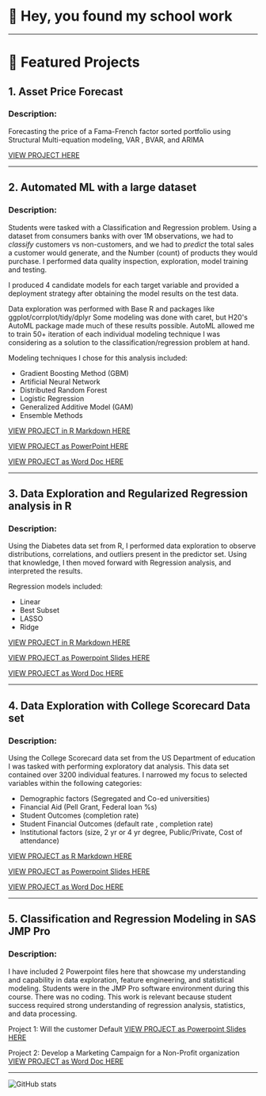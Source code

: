# 👋 Hey, you found my school work
---

# 📂 Featured Projects

## 1. Asset Price Forecast
### **Description:**  
Forecasting the price of a Fama-French factor sorted portfolio using Structural Multi-equation modeling, VAR , BVAR, and ARIMA  


[VIEW PROJECT HERE](https://github.com/yourusername/FamaFrenchExplorer)

---
## 2. Automated ML with a large dataset
### **Description:**  
Students were tasked with a Classification and Regression problem.
Using a dataset from consumers banks with over 1M observations, we had to *classify* customers vs non-customers, and we had to *predict* the total sales a customer would generate, and the Number (count) of products they would purchase. I performed data quality inspection, exploration, model training and testing.

I produced 4 candidate models for each target variable and provided a deployment strategy after obtaining the model results on the test data.

Data exploration was performed with Base R and packages like ggplot/corrplot/tidy/dplyr
Some modeling was done with caret, but H20's AutoML package made much of these results possible.
AutoML allowed me to train 50+ iteration of each individual modeling technique I was considering as a solution to the classification/regression problem at hand.

Modeling techniques I chose for this analysis included:
  - Gradient Boosting Method (GBM)
  - Artificial Neural Network
  - Distributed Random Forest
  - Logistic Regression
  - Generalized Additive Model (GAM)
  - Ensemble Methods
    
[VIEW PROJECT in R Markdown HERE](https://afrohner.github.io/MSQE_25/ECON_562_FINALPROJ_mod_AF_vFinal.html)

[VIEW PROJECT as PowerPoint HERE](https://afrohner.github.io/MSQE_25/ECON_562_Final_AF_pptx.pdf)

[VIEW PROJECT as Word Doc HERE](https://afrohner.github.io/MSQE_25/ECON_562_FINAL_PROJ_REPORT_AF_VFinal.pdf)

---

## 3. Data Exploration and Regularized Regression analysis in R
### **Description:**  
Using the Diabetes data set from R, I performed data exploration to observe distributions, correlations, and outliers present in the predictor set.
Using that knowledge, I then moved forward with Regression analysis, and interpreted the results.

Regression models included:
- Linear
- Best Subset
- LASSO
- Ridge

[VIEW PROJECT in R Markdown HERE](https://afrohner.github.io/MSQE_25/ECON-562-PROJ2-AF.html)

[VIEW PROJECT as Powerpoint Slides HERE](https://afrohner.github.io/MSQE_25/ECON_562_Project2_AF_PDFversion.pdf)

[VIEW PROJECT as Word Doc HERE](https://afrohner.github.io/MSQE_25/ECON_562_PROJ_2_REPORT_AF_pdf.pdf)

---

## 4. Data Exploration with College Scorecard Data set
### **Description:**  
Using the College Scorecard data set from the US Department of education I was tasked with performing exploratory dat analysis. This data set contained over 3200 individual features. I narrowed my focus to selected variables within the following categories: 
  - Demographic factors (Segregated and Co-ed universities)
  - Financial Aid (Pell Grant, Federal loan %s)
  - Student Outcomes (completion rate)
  - Student Financial Outcomes (default rate , completion rate)
  - Institutional factors (size, 2 yr or 4 yr degree, Public/Private, Cost of attendance)

[VIEW PROJECT as R Markdown HERE](https://afrohner.github.io/MSQE_25/562_PROJ1_AF.html)

[VIEW PROJECT as Powerpoint Slides HERE](https://afrohner.github.io/MSQE_25/ECON_562_Project1_AF_pdfversion.pdf)

[VIEW PROJECT as Word Doc HERE](https://afrohner.github.io/MSQE_25/ECON_562_PROJECT_1_REPORT_AF_pdf.pdf)

---

## 5. Classification and Regression Modeling in SAS JMP Pro
### **Description:**  
I have included 2 Powerpoint files here that showcase my understanding and capability in data exploration, feature engineering, and statistical modeling. Students were in the JMP Pro software environment during this course. There was no coding. This work is relevant because student success required strong understanding of regression analysis, statistics, and data processing.

Project 1: Will the customer Default
[VIEW PROJECT as Powerpoint Slides HERE](https://afrohner.github.io/MSQE_25/ECON_562_Project1_AF_pdfversion.pdf)

Project 2: Develop a Marketing Campaign for a Non-Profit organization
[VIEW PROJECT as Word Doc HERE](https://afrohner.github.io/MSQE_25/ECON_562_PROJECT_1_REPORT_AF_pdf.pdf)

---

<!-- Optionally include GitHub Stats Badge or visitor counter -->
![GitHub stats](https://github-readme-stats.vercel.app/api?username=yourusername&show_icons=true&hide=prs)

